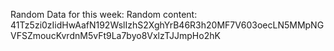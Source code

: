 Random Data for this week: Random content: 41Tz5zi0zIidHwAafN192WslIzhS2XghYrB46R3h20MF7V603oecLN5MMpNGVFSZmoucKvrdnM5vFt9La7byo8VxlzTJJmpHo2hK
